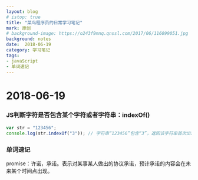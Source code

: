 ```yaml
---
layout: blog
# istop: true
title: "菜鸟程序员的日常学习笔记"
mark: 原创
# background-image: https://o243f9mnq.qnssl.com/2017/06/116099051.jpg
background: notes
date:  2018-06-19
category: 学习笔记
tags:
- javaScript
- 单词速记
---
```


# 2018-06-19
### JS判断字符是否包含某个字符或者字符串：indexOf()
```js
var str = "123456";
console.log(str.indexOf("3")); // 字符串“123456”包含“3”，返回该字符串首次出现位置，否则返回-1
```

### 单词速记
promise：许诺，承诺。表示对某事某人做出的协议承诺，预计承诺的内容会在未来某个时间点出现。